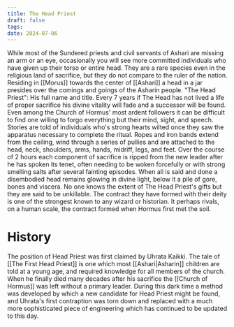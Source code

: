```yaml
---
title: The Head Priest
draft: false
tags:
date: 2024-07-06
---
```

While most of the Sundered priests and civil servants of Ashari are missing an arm or an eye, occasionally you will see more committed individuals who have given up their torso or entire head. They are a rare species even in the religious land of sacrifice, but they do not compare to the ruler of the nation. Residing in [[Morus]] towards the center of [[Ashari]] a head in a jar presides over the comings and goings of the Asharin people. "The Head Priest": His full name and title. Every 7 years if The Head has not lived a life of proper sacrifice his divine vitality will fade and a successor will be found. Even among the Church of Hormus' most ardent followers it can be difficult to find one willing to forgo everything but their mind, sight, and speech. Stories are told of individuals who's strong hearts wilted once they saw the apparatus necessary to complete the ritual. Ropes and iron bands extend from the ceiling, wind through a series of pullies and are attached to the head, neck, shoulders, arms, hands, midriff, legs, and feet. Over the course of 2 hours each component of sacrifice is ripped from the new leader after he has spoken its tenet, often needing to be woken forcefully or with strong smelling salts after several fainting episodes. When all is said and done a disembodied head remains glowing in divine light, below it a pile of gore, bones and viscera. No one knows the extent of The Head Priest's gifts but they are said to be unkillable. The contract they have formed with their deity is one of the strongest known to any wizard or historian. It perhaps rivals, on a human scale, the contract formed when Hormus first met the soil.

# History
The position of Head Priest was first claimed by Uhrata Kaikki. The tale of [[The First Head Priest]] is one which most [[Ashari|Asharin]] children are told at a young age, and required knowledge for all members of the church. When he finally died many decades after his sacrifice the [[Church of Hormus]] was left without a primary leader. During this dark time a method was developed by which a new candidate for Head Priest might be found, and Uhrata's first contraption was torn down and replaced with a much more sophisticated piece of engineering which has continued to be updated to this day.